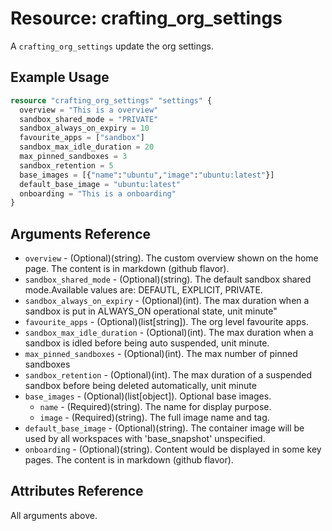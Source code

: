 # Resource: crafting_org_settings

A `crafting_org_settings` update the org settings.

## Example Usage

```terraform
resource "crafting_org_settings" "settings" {
  overview = "This is a overview"
  sandbox_shared_mode = "PRIVATE"
  sandbox_always_on_expiry = 10
  favourite_apps = ["sandbox"]
  sandbox_max_idle_duration = 20
  max_pinned_sandboxes = 3
  sandbox_retention = 5
  base_images = [{"name":"ubuntu","image":"ubuntu:latest"}]
  default_base_image = "ubuntu:latest"
  onboarding = "This is a onboarding"
}
```

## Arguments Reference

* `overview` - (Optional)(string). The custom overview shown on the home page. The content is in markdown (github flavor).
* `sandbox_shared_mode` - (Optional)(string). The default sandbox shared mode.Available values are: DEFAUTL, EXPLICIT, PRIVATE.
* `sandbox_always_on_expiry` - (Optional)(int). The max duration when a sandbox is put in ALWAYS_ON operational state, unit minute"
* `favourite_apps` - (Optional)(list[string]). The org level favourite apps.
* `sandbox_max_idle_duration` - (Optional)(int). The max duration when a sandbox is idled before being auto suspended, unit minute.
* `max_pinned_sandboxes` - (Optional)(int). The max number of pinned sandboxes
* `sandbox_retention` - (Optional)(int). The max duration of a suspended sandbox before being deleted automatically, unit minute
* `base_images` - (Optional)(list[object]). Optional base images.
  * `name` - (Required)(string). The name for display purpose.
  * `image` - (Required)(string). The full image name and tag.
* `default_base_image` - (Optional)(string). The container image will be used by all workspaces with 'base_snapshot' unspecified.
* `onboarding` - (Optional)(string). Content would be displayed in some key pages. The content is in markdown (github flavor).

## Attributes Reference

All arguments above.

